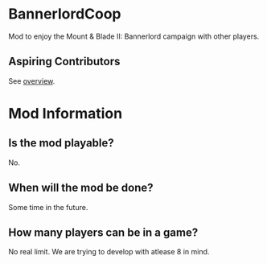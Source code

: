 # BannerlordCoop
Mod to enjoy the Mount & Blade II: Bannerlord campaign with other players.

## Aspiring Contributors
See [overview](overview/overview.html).

# Mod Information
## Is the mod playable?
No.
## When will the mod be done?
Some time in the future.
## How many players can be in a game?
No real limit. We are trying to develop with atlease 8 in mind.
